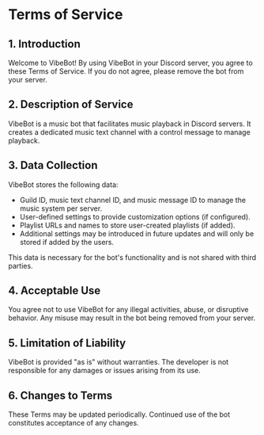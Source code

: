 # Terms of Service

## 1. Introduction
Welcome to VibeBot! By using VibeBot in your Discord server, you agree to these Terms of Service. If you do not agree, please remove the bot from your server.

## 2. Description of Service
VibeBot is a music bot that facilitates music playback in Discord servers. It creates a dedicated music text channel with a control message to manage playback.

## 3. Data Collection
VibeBot stores the following data:
- Guild ID, music text channel ID, and music message ID to manage the music system per server.
- User-defined settings to provide customization options (if configured).
- Playlist URLs and names to store user-created playlists (if added).
- Additional settings may be introduced in future updates and will only be stored if added by the users.

This data is necessary for the bot's functionality and is not shared with third parties.

## 4. Acceptable Use
You agree not to use VibeBot for any illegal activities, abuse, or disruptive behavior. Any misuse may result in the bot being removed from your server.

## 5. Limitation of Liability
VibeBot is provided "as is" without warranties. The developer is not responsible for any damages or issues arising from its use.

## 6. Changes to Terms
These Terms may be updated periodically. Continued use of the bot constitutes acceptance of any changes.
